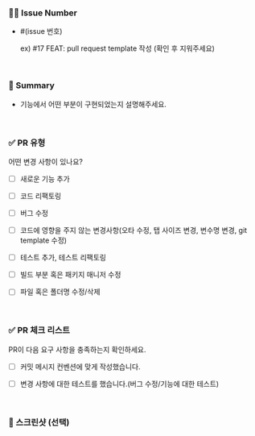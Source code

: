 ### ⛓️‍💥 Issue Number
- #(issue 번호)

  ex) #17 FEAT: pull request template 작성
  (확인 후 지워주세요)

  <br/>
### 🔎 Summary

- 기능에서 어떤 부분이 구현되었는지 설명해주세요.

  <br/>
### ✅ PR 유형
어떤 변경 사항이 있나요?

- [ ] 새로운 기능 추가
- [ ] 코드 리팩토링
- [ ] 버그 수정
- [ ] 코드에 영향을 주지 않는 변경사항(오타 수정, 탭 사이즈 변경, 변수명 변경, git template 수정)
- [ ] 테스트 추가, 테스트 리팩토링
- [ ] 빌드 부분 혹은 패키지 매니저 수정
- [ ] 파일 혹은 폴더명 수정/삭제

  <br/>
### ✅ PR 체크 리스트
PR이 다음 요구 사항을 충족하는지 확인하세요.

- [ ] 커밋 메시지 컨벤션에 맞게 작성했습니다.
- [ ] 변경 사항에 대한 테스트를 했습니다.(버그 수정/기능에 대한 테스트)

  <br/>
 ### 📸 스크린샷 (선택)

